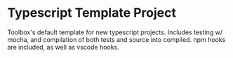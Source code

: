 # Typescript Template Project

Toolbox's default template for new typescript projects. Includes testing w/ mocha, and compilation of both tests and source into compiled. npm hooks are included, as well as vscode hooks.